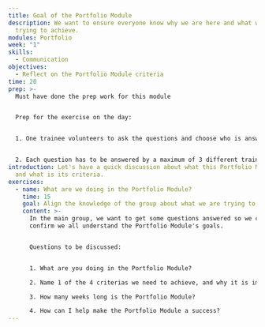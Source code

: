 ```yaml
---
title: Goal of the Portfolio Module
description: We want to ensure everyone know why we are here and what we are
  trying to achieve.
modules: Portfolio
week: "1"
skills:
  - Communication
objectives:
  - Reflect on the Portfolio Module criteria
time: 20
prep: >-
  Must have done the prep work for this module


  Prep for the exercise on the day:


  1. One trainee volunteers to ask the questions and choose who is answering them.


  2. Each question has to be answered by a maximum of 3 different trainees to ensure we hear different voices.
introduction: Let's have a quick discussion about what this Portfolio Module is
  and what is its criteria.
exercises:
  - name: What are we doing in the Portfolio Module?
    time: 15
    goal: Align the knowledge of the group about what we are trying to achieve
    content: >-
      In the main group, we want to get some questions answered so we can
      confirm we all understand the Portfolio Module's goals.


      Questions to be discussed:


      1. What are you doing in the Portfolio Module?

      2. Name 1 of the 4 criterias we need to achieve, and why it is important.

      3. How many weeks long is the Portfolio Module?

      4. How can I help make the Portfolio Module a success?
---
```

